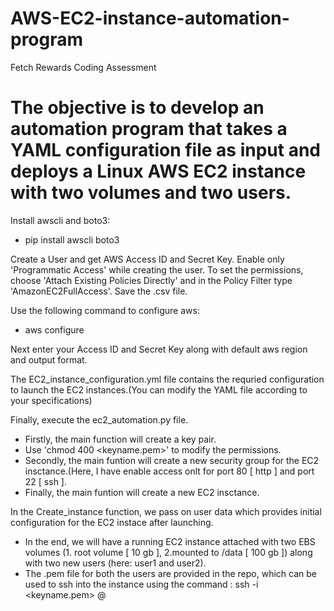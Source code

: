 # AWS-EC2-instance-automation-program
Fetch Rewards Coding Assessment

# The objective is to develop an automation program that takes a YAML configuration file as input and deploys a Linux AWS EC2 instance with two volumes and two users.

Install awscli and boto3:
 - pip install awscli boto3

Create a User and get AWS Access ID and Secret Key.
Enable only 'Programmatic Access' while creating the user.
To set the permissions, choose 'Attach Existing Policies Directly' and in the Policy Filter type 'AmazonEC2FullAccess'.
Save the .csv file.

Use the following command to configure aws:  
- aws configure

Next enter your Access ID and Secret Key along with default aws region and output format.


The EC2_instance_configuration.yml file contains the requried configuration to launch the EC2 instances.(You can modify the YAML file according to your specifications)

Finally, execute the ec2_automation.py file.
  - Firstly, the main function will create a key pair. 
  - Use 'chmod 400 <keyname.pem>' to modify the permissions.
  - Secondly, the main funtion will create a new security group for the EC2 insctance.(Here, I have enable access onlt for port 80 [ http ]  and port 22 [ ssh ].
  - Finally, the main funtion will create a new EC2 insctance.

In the Create_instance function, we pass on user data which provides initial configuration for the EC2 instace after launching.


- In the end, we will have a running EC2 instance attached with two EBS volumes (1. root volume [ 10 gb ], 2.mounted to /data [ 100 gb ]) along with two new users (here: user1 and user2).
- The .pem file for both the users are provided in the repo, which can be used to ssh into the instance using the command : ssh -i <keyname.pem> <username>@<instance public ip>


